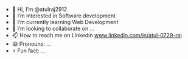 - 👋 Hi, I’m @atulraj2912
- 👀 I’m interested in Software development
- 🌱 I’m currently learning Web Development
- 💞️ I’m looking to collaborate on ... 
- 📫 How to reach me on Linkedin www.linkedin.com/in/atul-0729-raj
- 😄 Pronouns: ...
- ⚡ Fun fact: ...

<!---
atulraj2912/atulraj2912 is a ✨ special ✨ repository because its `README.md` (this file) appears on your GitHub profile.
You can click the Preview link to take a look at your changes.
--->
